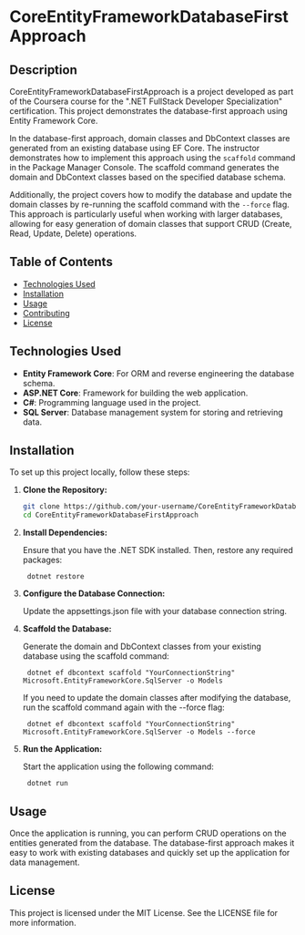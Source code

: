 # CoreEntityFrameworkDatabaseFirstApproach

## Description
CoreEntityFrameworkDatabaseFirstApproach is a project developed as part of the Coursera course for the ".NET FullStack Developer Specialization" certification. This project demonstrates the database-first approach using Entity Framework Core.

In the database-first approach, domain classes and DbContext classes are generated from an existing database using EF Core. The instructor demonstrates how to implement this approach using the `scaffold` command in the Package Manager Console. The scaffold command generates the domain and DbContext classes based on the specified database schema.

Additionally, the project covers how to modify the database and update the domain classes by re-running the scaffold command with the `--force` flag. This approach is particularly useful when working with larger databases, allowing for easy generation of domain classes that support CRUD (Create, Read, Update, Delete) operations.

## Table of Contents
- [Technologies Used](#technologies-used)
- [Installation](#installation)
- [Usage](#usage)
- [Contributing](#contributing)
- [License](#license)

## Technologies Used
- **Entity Framework Core**: For ORM and reverse engineering the database schema.
- **ASP.NET Core**: Framework for building the web application.
- **C#**: Programming language used in the project.
- **SQL Server**: Database management system for storing and retrieving data.

## Installation
To set up this project locally, follow these steps:

1. **Clone the Repository:**
   ```bash
   git clone https://github.com/your-username/CoreEntityFrameworkDatabaseFirstApproach.git
   cd CoreEntityFrameworkDatabaseFirstApproach

2. **Install Dependencies:**

    Ensure that you have the .NET SDK installed. Then, restore any required packages:

        dotnet restore


3. **Configure the Database Connection:**

    Update the appsettings.json file with your database connection string.


4. **Scaffold the Database:**

    Generate the domain and DbContext classes from your existing database using the scaffold command:

        dotnet ef dbcontext scaffold "YourConnectionString" Microsoft.EntityFrameworkCore.SqlServer -o Models

    If you need to update the domain classes after modifying the database, run the scaffold command again with the --force flag:

        dotnet ef dbcontext scaffold "YourConnectionString" Microsoft.EntityFrameworkCore.SqlServer -o Models --force

5. **Run the Application:**

    Start the application using the following command:

        dotnet run

## Usage ## 
Once the application is running, you can perform CRUD operations on the entities generated from the database. The database-first approach makes it easy to work with existing databases and quickly set up the application for data management.

## License ##
This project is licensed under the MIT License. See the LICENSE file for more information.
